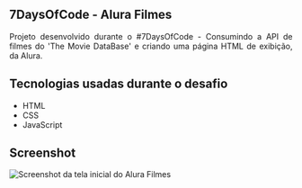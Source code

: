 ## 7DaysOfCode - Alura Filmes  
<p align="justify"> Projeto desenvolvido durante o #7DaysOfCode - Consumindo a API de filmes do 'The Movie DataBase' e criando uma página HTML de exibição, da Alura.</p>

## Tecnologias usadas durante o desafio
* HTML
* CSS
* JavaScript

## Screenshot
![Screenshot da tela inicial do Alura Filmes](https://imgur.com/yyUMWFi.png)
